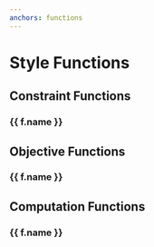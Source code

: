 ```yaml
---
anchors: functions
---
```


<script setup lang="ts">
import Function from "../../../src/components/Function.vue"
import { data } from "./functions.data.js"
const { objDict, compDict, constrDict } = data;
</script>

# Style Functions

## Constraint Functions

<div v-for="f in constrDict">

<h3 :id="`constraint-${f.name}`">
  {{ f.name }}
  <a class="header-anchor" :href="`#constraint-${f.name.toLowerCase()}`" :aria-label="`Permalink to constraint &quot;${f.name}&quot;`">&ZeroWidthSpace;</a>
</h3>

<Function :name="f.name" :description="f.description" :params="f.params" :returns="f.returns" />

</div>

## Objective Functions

<div v-for="f in objDict">

<h3 :id="`objective-${f.name}`">
  {{ f.name }}
  <a class="header-anchor" :href="`#objective-${f.name}`" :aria-label="`Permalink to objective &quot;${f.name}&quot;`">&ZeroWidthSpace;</a>
</h3>

<Function :name="f.name" :description="f.description" :params="f.params" :returns="f.returns" />

</div>

## Computation Functions

<div v-for="f in compDict">

<h3 :id="`computation-${f.name}`">
  {{ f.name }}
  <a class="header-anchor" :href="`#computation-${f.name}`" :aria-label="`Permalink to computation &quot;${f.name}&quot;`">&ZeroWidthSpace;</a>
</h3>

<Function :name="f.name" :description="f.description" :params="f.params" :returns="f.returns" />

</div>
